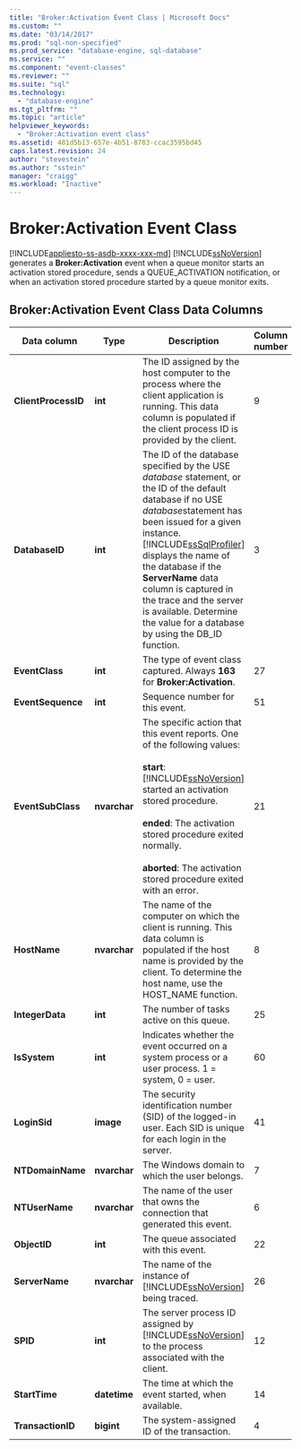 ```yaml
---
title: "Broker:Activation Event Class | Microsoft Docs"
ms.custom: ""
ms.date: "03/14/2017"
ms.prod: "sql-non-specified"
ms.prod_service: "database-engine, sql-database"
ms.service: ""
ms.component: "event-classes"
ms.reviewer: ""
ms.suite: "sql"
ms.technology: 
  - "database-engine"
ms.tgt_pltfrm: ""
ms.topic: "article"
helpviewer_keywords: 
  - "Broker:Activation event class"
ms.assetid: 481d5b13-657e-4b51-8783-ccac3595bd45
caps.latest.revision: 24
author: "stevestein"
ms.author: "sstein"
manager: "craigg"
ms.workload: "Inactive"
---
```

# Broker:Activation Event Class
[!INCLUDE[appliesto-ss-asdb-xxxx-xxx-md](../../includes/appliesto-ss-asdb-xxxx-xxx-md.md)]
  [!INCLUDE[ssNoVersion](../../includes/ssnoversion-md.md)] generates a **Broker:Activation** event when a queue monitor starts an activation stored procedure, sends a QUEUE_ACTIVATION notification, or when an activation stored procedure started by a queue monitor exits.  
  
## Broker:Activation Event Class Data Columns  
  
|Data column|Type|Description|Column number|Filterable|  
|-----------------|----------|-----------------|-------------------|----------------|  
|**ClientProcessID**|**int**|The ID assigned by the host computer to the process where the client application is running. This data column is populated if the client process ID is provided by the client.|9|Yes|  
|**DatabaseID**|**int**|The ID of the database specified by the USE *database* statement, or the ID of the default database if no USE *database*statement has been issued for a given instance. [!INCLUDE[ssSqlProfiler](../../includes/sssqlprofiler-md.md)] displays the name of the database if the **ServerName** data column is captured in the trace and the server is available. Determine the value for a database by using the DB_ID function.|3|Yes|  
|**EventClass**|**int**|The type of event class captured. Always **163** for **Broker:Activation**.|27|No|  
|**EventSequence**|**int**|Sequence number for this event.|51|No|  
|**EventSubClass**|**nvarchar**|The specific action that this event reports. One of the following values:<br /><br /> **start**:   [!INCLUDE[ssNoVersion](../../includes/ssnoversion-md.md)] started an activation stored procedure.<br /><br /> **ended**:  The activation stored procedure exited normally.<br /><br /> **aborted**:   The activation stored procedure exited with an error.|21|No|  
|**HostName**|**nvarchar**|The name of the computer on which the client is running. This data column is populated if the host name is provided by the client. To determine the host name, use the HOST_NAME function.|8|Yes|  
|**IntegerData**|**int**|The number of tasks active on this queue.|25|No|  
|**IsSystem**|**int**|Indicates whether the event occurred on a system process or a user process. 1 = system, 0 = user.|60|No|  
|**LoginSid**|**image**|The security identification number (SID) of the logged-in user. Each SID is unique for each login in the server.|41|Yes|  
|**NTDomainName**|**nvarchar**|The Windows domain to which the user belongs.|7|Yes|  
|**NTUserName**|**nvarchar**|The name of the user that owns the connection that generated this event.|6|Yes|  
|**ObjectID**|**int**|The queue associated with this event.|22|No|  
|**ServerName**|**nvarchar**|The name of the instance of [!INCLUDE[ssNoVersion](../../includes/ssnoversion-md.md)] being traced.|26|No|  
|**SPID**|**int**|The server process ID assigned by [!INCLUDE[ssNoVersion](../../includes/ssnoversion-md.md)] to the process associated with the client.|12|Yes|  
|**StartTime**|**datetime**|The time at which the event started, when available.|14|Yes|  
|**TransactionID**|**bigint**|The system-assigned ID of the transaction.|4|No|  
  
  
